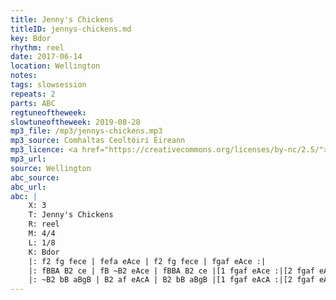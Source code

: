 ```yaml
---
title: Jenny's Chickens
titleID: jennys-chickens.md
key: Bdor
rhythm: reel
date: 2017-06-14
location: Wellington
notes:
tags: slowsession
repeats: 2
parts: ABC
regtuneoftheweek:
slowtuneoftheweek: 2019-08-28
mp3_file: /mp3/jennys-chickens.mp3
mp3_source: Comhaltas Ceoltóirí Éireann
mp3_licence: <a href="https://creativecommons.org/licenses/by-nc/2.5/">CC-BY-NC-2.5</a>
mp3_url:
source: Wellington
abc_source:
abc_url:
abc: |
    X: 3
    T: Jenny's Chickens
    R: reel
    M: 4/4
    L: 1/8
    K: Bdor
    |: f2 fg fece | fefa eAce | f2 fg fece | fgaf eAce :|
    |: fBBA B2 ce | fB ~B2 eAce | fBBA B2 ce |[1 fgaf eAce :|[2 fgaf eAcA ||
    |: ~B2 bB aBgB | B2 af eAcA | B2 bB aBgB |[1 fgaf eAcA :|[2 fgaf eAce |]
---
```

